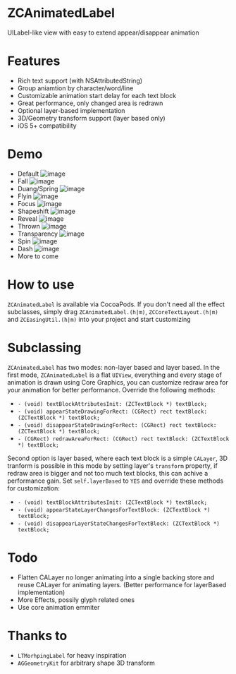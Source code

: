 # ZCAnimatedLabel
UILabel-like view with easy to extend appear/disappear animation

# Features
* Rich text support (with NSAttributedString)
* Group aniamtion by character/word/line
* Customizable animation start delay for each text block
* Great performance, only changed area is redrawn
* Optional layer-based implementation
* 3D/Geometry transform support (layer based only)
* iOS 5+ compatibility

# Demo

* Default ![image](http://zippy.gfycat.com/LimitedWigglyGermanshepherd.gif)
* Fall ![image](http://zippy.gfycat.com/FantasticGargantuanHog.gif)
* Duang/Spring ![image](http://zippy.gfycat.com/GrippingMeanJavalina.gif)
* Flyin ![image](http://zippy.gfycat.com/JampackedCompetentGerbil.gif)
* Focus ![image](http://zippy.gfycat.com/FeistyShockingGermanshepherd.gif)
* Shapeshift  ![image](http://zippy.gfycat.com/ForkedScalyKagu.gif)
* Reveal ![image](http://zippy.gfycat.com/GrouchyLastingGrizzlybear.gif)
* Thrown ![image](http://zippy.gfycat.com/RashDecimalImperatorangel.gif)
* Transparency ![image](http://zippy.gfycat.com/NeighboringSlightJumpingbean.gif)
* Spin ![image](http://zippy.gfycat.com/UnderstatedBoldAlpineroadguidetigerbeetle.gif)
* Dash ![image](http://zippy.gfycat.com/DeadlyUnlinedJunco.gif)
* More to come


# How to use
`ZCAnimatedLabel` is available via CocoaPods. If you don't need all the effect subclasses, simply drag `ZCAnimatedLabel.(h|m)`, `ZCCoreTextLayout.(h|m)` and `ZCEasingUtil.(h|m)` into your project and start customizing


# Subclassing
`ZCAnimatedLabel` has two modes: non-layer based and layer based. In the first mode, `ZCAnimatedLabel` is a flat `UIView`, everything and every stage of animation is drawn using Core Graphics, you can customize redraw area for your animation for better performance. Override the following methods:

* `- (void) textBlockAttributesInit: (ZCTextBlock *) textBlock;`
* `- (void) appearStateDrawingForRect: (CGRect) rect textBlock: (ZCTextBlock *) textBlock;`
* `- (void) disappearStateDrawingForRect: (CGRect) rect textBlock: (ZCTextBlock *) textBlock;`
* `- (CGRect) redrawAreaForRect: (CGRect) rect textBlock: (ZCTextBlock *) textBlock;`

Second option is layer based, where each text block is a simple `CALayer`, 3D tranform is possible in this mode by setting layer's `transform` property, if redraw area is bigger and not too much text blocks, this can achive a performance gain. Set `self.layerBased` to `YES` and override these methods for customization:

* `- (void) textBlockAttributesInit: (ZCTextBlock *) textBlock;`
* `- (void) appearStateLayerChangesForTextBlock: (ZCTextBlock *) textBlock;`
* `- (void) disappearLayerStateChangesForTextBlock: (ZCTextBlock *) textBlock;`


# Todo
* Flatten CALayer no longer animating into a single backing store and reuse CALayer for animating layers. (Better performance for layerBased implementation)
* More Effects, possily glyph related ones
* Use core animation emmiter



# Thanks to

* `LTMorhpingLabel` for heavy inspiration
* `AGGeometryKit` for arbitrary shape 3D transform


